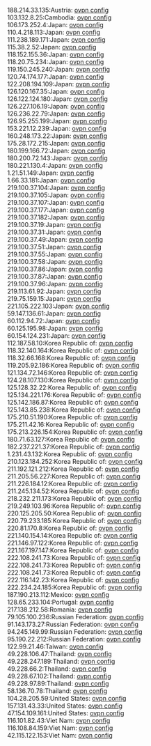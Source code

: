 188.214.33.135:Austria: [ovpn config](vpn/188_214_33_135.ovpn)  
103.132.8.25:Cambodia: [ovpn config](vpn/103_132_8_25.ovpn)  
106.173.252.4:Japan: [ovpn config](vpn/106_173_252_4.ovpn)  
110.4.218.113:Japan: [ovpn config](vpn/110_4_218_113.ovpn)  
111.238.189.171:Japan: [ovpn config](vpn/111_238_189_171.ovpn)  
115.38.2.52:Japan: [ovpn config](vpn/115_38_2_52.ovpn)  
118.152.155.36:Japan: [ovpn config](vpn/118_152_155_36.ovpn)  
118.20.75.234:Japan: [ovpn config](vpn/118_20_75_234.ovpn)  
119.150.245.240:Japan: [ovpn config](vpn/119_150_245_240.ovpn)  
120.74.174.177:Japan: [ovpn config](vpn/120_74_174_177.ovpn)  
122.208.194.109:Japan: [ovpn config](vpn/122_208_194_109.ovpn)  
126.120.167.35:Japan: [ovpn config](vpn/126_120_167_35.ovpn)  
126.122.124.180:Japan: [ovpn config](vpn/126_122_124_180.ovpn)  
126.227.106.19:Japan: [ovpn config](vpn/126_227_106_19.ovpn)  
126.236.22.79:Japan: [ovpn config](vpn/126_236_22_79.ovpn)  
126.95.255.199:Japan: [ovpn config](vpn/126_95_255_199.ovpn)  
153.221.12.239:Japan: [ovpn config](vpn/153_221_12_239.ovpn)  
160.248.173.22:Japan: [ovpn config](vpn/160_248_173_22.ovpn)  
175.28.172.215:Japan: [ovpn config](vpn/175_28_172_215.ovpn)  
180.199.166.72:Japan: [ovpn config](vpn/180_199_166_72.ovpn)  
180.200.72.143:Japan: [ovpn config](vpn/180_200_72_143.ovpn)  
180.221.130.4:Japan: [ovpn config](vpn/180_221_130_4.ovpn)  
1.21.51.149:Japan: [ovpn config](vpn/1_21_51_149.ovpn)  
1.66.33.181:Japan: [ovpn config](vpn/1_66_33_181.ovpn)  
219.100.37.104:Japan: [ovpn config](vpn/219_100_37_104.ovpn)  
219.100.37.105:Japan: [ovpn config](vpn/219_100_37_105.ovpn)  
219.100.37.107:Japan: [ovpn config](vpn/219_100_37_107.ovpn)  
219.100.37.177:Japan: [ovpn config](vpn/219_100_37_177.ovpn)  
219.100.37.182:Japan: [ovpn config](vpn/219_100_37_182.ovpn)  
219.100.37.19:Japan: [ovpn config](vpn/219_100_37_19.ovpn)  
219.100.37.31:Japan: [ovpn config](vpn/219_100_37_31.ovpn)  
219.100.37.49:Japan: [ovpn config](vpn/219_100_37_49.ovpn)  
219.100.37.51:Japan: [ovpn config](vpn/219_100_37_51.ovpn)  
219.100.37.55:Japan: [ovpn config](vpn/219_100_37_55.ovpn)  
219.100.37.58:Japan: [ovpn config](vpn/219_100_37_58.ovpn)  
219.100.37.86:Japan: [ovpn config](vpn/219_100_37_86.ovpn)  
219.100.37.87:Japan: [ovpn config](vpn/219_100_37_87.ovpn)  
219.100.37.96:Japan: [ovpn config](vpn/219_100_37_96.ovpn)  
219.113.61.92:Japan: [ovpn config](vpn/219_113_61_92.ovpn)  
219.75.159.15:Japan: [ovpn config](vpn/219_75_159_15.ovpn)  
221.105.222.103:Japan: [ovpn config](vpn/221_105_222_103.ovpn)  
59.147.136.61:Japan: [ovpn config](vpn/59_147_136_61.ovpn)  
60.112.94.72:Japan: [ovpn config](vpn/60_112_94_72.ovpn)  
60.125.195.98:Japan: [ovpn config](vpn/60_125_195_98.ovpn)  
60.154.124.231:Japan: [ovpn config](vpn/60_154_124_231.ovpn)  
112.187.58.10:Korea Republic of: [ovpn config](vpn/112_187_58_10.ovpn)  
118.32.140.164:Korea Republic of: [ovpn config](vpn/118_32_140_164.ovpn)  
118.32.66.168:Korea Republic of: [ovpn config](vpn/118_32_66_168.ovpn)  
119.205.92.186:Korea Republic of: [ovpn config](vpn/119_205_92_186.ovpn)  
121.134.72.146:Korea Republic of: [ovpn config](vpn/121_134_72_146.ovpn)  
124.28.107.130:Korea Republic of: [ovpn config](vpn/124_28_107_130.ovpn)  
125.128.32.22:Korea Republic of: [ovpn config](vpn/125_128_32_22.ovpn)  
125.134.221.176:Korea Republic of: [ovpn config](vpn/125_134_221_176.ovpn)  
125.142.186.87:Korea Republic of: [ovpn config](vpn/125_142_186_87.ovpn)  
125.143.85.238:Korea Republic of: [ovpn config](vpn/125_143_85_238.ovpn)  
175.210.51.190:Korea Republic of: [ovpn config](vpn/175_210_51_190.ovpn)  
175.211.42.16:Korea Republic of: [ovpn config](vpn/175_211_42_16.ovpn)  
175.213.226.154:Korea Republic of: [ovpn config](vpn/175_213_226_154.ovpn)  
180.71.63.127:Korea Republic of: [ovpn config](vpn/180_71_63_127.ovpn)  
182.237.221.37:Korea Republic of: [ovpn config](vpn/182_237_221_37.ovpn)  
1.231.43.132:Korea Republic of: [ovpn config](vpn/1_231_43_132.ovpn)  
210.123.184.252:Korea Republic of: [ovpn config](vpn/210_123_184_252.ovpn)  
211.192.121.212:Korea Republic of: [ovpn config](vpn/211_192_121_212.ovpn)  
211.205.56.227:Korea Republic of: [ovpn config](vpn/211_205_56_227.ovpn)  
211.226.184.12:Korea Republic of: [ovpn config](vpn/211_226_184_12.ovpn)  
211.245.134.52:Korea Republic of: [ovpn config](vpn/211_245_134_52.ovpn)  
218.232.211.173:Korea Republic of: [ovpn config](vpn/218_232_211_173.ovpn)  
219.249.103.96:Korea Republic of: [ovpn config](vpn/219_249_103_96.ovpn)  
220.125.205.50:Korea Republic of: [ovpn config](vpn/220_125_205_50.ovpn)  
220.79.233.185:Korea Republic of: [ovpn config](vpn/220_79_233_185.ovpn)  
220.81.170.8:Korea Republic of: [ovpn config](vpn/220_81_170_8.ovpn)  
221.140.154.14:Korea Republic of: [ovpn config](vpn/221_140_154_14.ovpn)  
221.146.97.122:Korea Republic of: [ovpn config](vpn/221_146_97_122.ovpn)  
221.167.197.147:Korea Republic of: [ovpn config](vpn/221_167_197_147.ovpn)  
222.108.241.73:Korea Republic of: [ovpn config](vpn/222_108_241_73.ovpn)  
222.108.241.73:Korea Republic of: [ovpn config](vpn/222_108_241_73.ovpn)  
222.108.241.73:Korea Republic of: [ovpn config](vpn/222_108_241_73.ovpn)  
222.116.142.23:Korea Republic of: [ovpn config](vpn/222_116_142_23.ovpn)  
222.234.24.185:Korea Republic of: [ovpn config](vpn/222_234_24_185.ovpn)  
187.190.213.112:Mexico: [ovpn config](vpn/187_190_213_112.ovpn)  
128.65.233.104:Portugal: [ovpn config](vpn/128_65_233_104.ovpn)  
217.138.212.58:Romania: [ovpn config](vpn/217_138_212_58.ovpn)  
79.105.100.236:Russian Federation: [ovpn config](vpn/79_105_100_236.ovpn)  
91.143.173.27:Russian Federation: [ovpn config](vpn/91_143_173_27.ovpn)  
94.245.149.99:Russian Federation: [ovpn config](vpn/94_245_149_99.ovpn)  
95.190.22.212:Russian Federation: [ovpn config](vpn/95_190_22_212.ovpn)  
122.99.21.46:Taiwan: [ovpn config](vpn/122_99_21_46.ovpn)  
49.228.106.47:Thailand: [ovpn config](vpn/49_228_106_47.ovpn)  
49.228.247.189:Thailand: [ovpn config](vpn/49_228_247_189.ovpn)  
49.228.66.2:Thailand: [ovpn config](vpn/49_228_66_2.ovpn)  
49.228.67.102:Thailand: [ovpn config](vpn/49_228_67_102.ovpn)  
49.228.97.89:Thailand: [ovpn config](vpn/49_228_97_89.ovpn)  
58.136.70.78:Thailand: [ovpn config](vpn/58_136_70_78.ovpn)  
104.28.205.59:United States: [ovpn config](vpn/104_28_205_59.ovpn)  
157.131.43.33:United States: [ovpn config](vpn/157_131_43_33.ovpn)  
47.154.109.161:United States: [ovpn config](vpn/47_154_109_161.ovpn)  
116.101.82.43:Viet Nam: [ovpn config](vpn/116_101_82_43.ovpn)  
116.108.84.159:Viet Nam: [ovpn config](vpn/116_108_84_159.ovpn)  
42.115.122.153:Viet Nam: [ovpn config](vpn/42_115_122_153.ovpn)  
